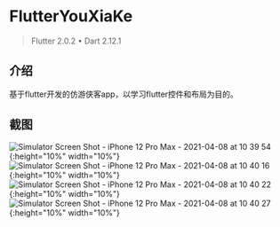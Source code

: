 
# FlutterYouXiaKe

> Flutter 2.0.2 • Dart 2.12.1

## 介绍

基于flutter开发的仿游侠客app，以学习flutter控件和布局为目的。

## 截图

![Simulator Screen Shot - iPhone 12 Pro Max - 2021-04-08 at 10 39 54](https://user-images.githubusercontent.com/17892593/113960234-c2ef3c80-9856-11eb-98e1-6befc4688e23.png){:height="10%" width="10%"}
![Simulator Screen Shot - iPhone 12 Pro Max - 2021-04-08 at 10 40 16](https://user-images.githubusercontent.com/17892593/113960264-d00c2b80-9856-11eb-87ed-ab28f035c9bb.png){:height="10%" width="10%"}
![Simulator Screen Shot - iPhone 12 Pro Max - 2021-04-08 at 10 40 22](https://user-images.githubusercontent.com/17892593/113960276-d3071c00-9856-11eb-9480-b53ad38d053c.png){:height="10%" width="10%"}
![Simulator Screen Shot - iPhone 12 Pro Max - 2021-04-08 at 10 40 27](https://user-images.githubusercontent.com/17892593/113960280-d6020c80-9856-11eb-96a7-994c34053852.png){:height="10%" width="10%"}

